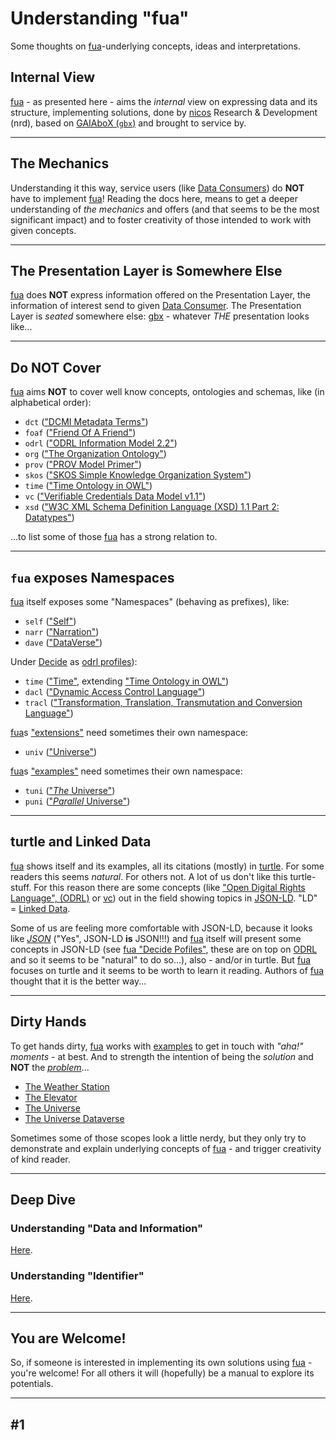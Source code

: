# Understanding "fua"

Some thoughts on [fua](../README.md)-underlying concepts, ideas and interpretations.

## Internal View

[fua](../README.md) - as presented here - aims the _internal_ view on expressing data and its structure,
implementing solutions, done by [nicos](https:///www.nicos-ag.com) Research & Development (nrd), based on
[GAIAboX (`gbx`)](https://github.com/nicosResearchAndDevelopment/gbx/README.md) and brought to service by.

---

## The Mechanics

Understanding it this way, service users (like [Data Consumers](../glossary/README.md#data-consumer)) do **NOT** have to
implement [fua](../README.md)! Reading the docs here, means to get a deeper understanding of _the mechanics_ and offers
(and that seems to be the most significant impact) and to foster creativity of those intended to work with given
concepts.

---

## The Presentation Layer is Somewhere Else

[fua](../README.md) does **NOT** express information offered on the Presentation Layer, the information of interest send
to given [Data Consumer](../glossary/README.md#data-consumer). The Presentation Layer is _seated_ somewhere
else: [gbx](https://github.com/nicosResearchAndDevelopment/gbx/README.md) - whatever _THE_ presentation looks
like...

---

## Do **NOT** Cover

[fua](../README.md) aims **NOT** to cover well know concepts, ontologies and schemas, like (in alphabetical order):

- `dct` (["DCMI Metadata Terms"](https://www.dublincore.org/specifications/dublin-core/dcmi-terms/))
- `foaf` (["Friend Of A Friend"](http://xmlns.com/foaf/spec/))
- `odrl` (["ODRL Information Model 2.2"](https://www.w3.org/TR/odrl-model/))
- `org` (["The Organization Ontology"](https://www.w3.org/TR/vocab-org/))
- `prov` (["PROV Model Primer"](https://www.w3.org/TR/prov-primer/))
- `skos` (["SKOS Simple Knowledge Organization System"](https://www.w3.org/TR/skos-reference/))
- `time` (["Time Ontology in OWL"](https://www.w3.org/TR/owl-time/))
- `vc` (["Verifiable Credentials Data Model v1.1"](https://www.w3.org/TR/vc-data-model/))
- `xsd` (["W3C XML Schema Definition Language (XSD) 1.1 Part 2: Datatypes"](https://www.w3.org/TR/xmlschema11-2/))

...to list some of those [fua](../README.md) has a strong relation to.

---

## `fua` exposes Namespaces

[fua](../README.md) itself exposes some "Namespaces" (behaving as prefixes), like:

- `self` (["Self"](../self/README.md))
- `narr` (["Narration"](../extension/narration/README.md))
- `dave` (["DataVerse"](../extension/dataverse/README.md))

Under [Decide](../extension/decide/README.md) as [odrl profiles](https://www.w3.org/TR/odrl-model/#profile)):

- `time` (["Time"](../extension/decide/profile/time/README.md),
  extending ["Time Ontology in OWL"](https://www.w3.org/TR/owl-time/))
- `dacl` (["Dynamic Access Control Language"](../extension/decide/profile/dacl/README.md))
- `tracl` (["Transformation, Translation, Transmutation and Conversion Language"](../extension/decide/profile/tracl/README.md))

[fua](../README.md)s ["extensions"](../extension/README.md) need sometimes their own namespace:

- `univ` (["Universe"](../extension/universe/README.md))

[fua](../README.md)s ["examples"](../example/README.md) need sometimes their own namespace:

- `tuni` (["_The_ Universe"](../example/theuniverse/README.md))
- `puni` (["_Parallel_ Universe"](../example/theuniverse/README.md))

---

## turtle and Linked Data

[fua](../README.md) shows itself and its examples, all its citations (mostly) in
[turtle](../glossary/README.md#turtle). For some readers this seems _natural_. For others not. A lot of us don't like
this turtle-stuff. For this reason there are some concepts
(like ["Open Digital Rights Language", (ODRL)](../glossary/README.md#odrl)
or [vc](https://www.w3.org/TR/vc-data-model/)) out in the field showing topics in
[JSON-LD](https://www.w3.org/TR/json-ld11/). "LD" = [Linked Data](https://en.wikipedia.org/wiki/Linked_data).

Some of us are feeling more comfortable with JSON-LD, because it looks like [_JSON_](https://en.wikipedia.org/wiki/JSON)
("Yes", JSON-LD **is** JSON!!!) and [fua](../README.md) itself will present some concepts in JSON-LD
(see [fua "Decide Pofiles"](../extension/decide/profile/README.md), these are on top on [ODRL](../glossary/README.md#odrl)
and so it seems to be "natural" to do so...), also - and/or in turtle. But [fua](../README.md) focuses on turtle
and it seems to be worth to learn it reading. Authors of [fua](../README.md) thought that it is the better way...

---

## Dirty Hands

To get hands dirty, [fua](../README.md) works with [examples](../èxample/README.md) to get in touch with
_"aha!" moments_ - at best. And to strength the intention of being the _solution_
and **NOT** the [_problem_](../glossary/README.md#problem-layer)...

- [The Weather Station](../èxample/theweatherstation/README.md)
- [The Elevator](../èxample/theelevator/README.md)
- [The Universe](../example/theuniverse/README.md)
- [The Universe Dataverse](../èxample/dataversetuni/README.md)

Sometimes some of those scopes look a little nerdy, but they only try to demonstrate and explain
underlying concepts of [fua](../README.md) - and trigger creativity of kind reader.

---

## Deep Dive

### Understanding "Data and Information"

[Here](./data_and_information/README.md).

### Understanding "Identifier"

[Here](./identifier/README.md).

---

## You are Welcome!

So, if someone is interested in implementing its own solutions using [fua](../README.md) - you're welcome! For all
others it will (hopefully) be a manual to explore its potentials.

---
#1
---